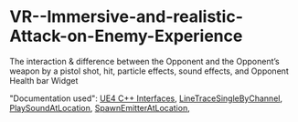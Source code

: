 # VR--Immersive-and-realistic-Attack-on-Enemy-Experience

The interaction & difference between the Opponent and the Opponent’s weapon by a pistol shot, hit, particle effects,
sound effects, and Opponent Health bar Widget

"Documentation used": 
                     [UE4 C++ Interfaces](https://docs.unrealengine.com/4.27/en-US/ProgrammingAndScripting/GameplayArchitecture/Interfaces/),
                     [LineTraceSingleByChannel](https://docs.unrealengine.com/5.0/en-US/API/Runtime/Engine/Engine/UWorld/LineTraceSingleByChannel/),
                     [PlaySoundAtLocation](https://docs.unrealengine.com/5.0/en-US/API/Runtime/Engine/Kismet/UGameplayStatics/PlaySoundAtLocation/2/),
                     [SpawnEmitterAtLocation](https://docs.unrealengine.com/4.27/en-US/API/Runtime/Engine/Kismet/UGameplayStatics/SpawnEmitterAtLocation/),
